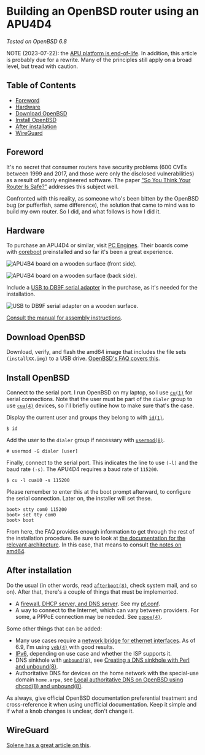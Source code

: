 # Building an OpenBSD router using an APU4D4

_Tested on OpenBSD 6.8_

NOTE (2023-07-22): the [APU platform is
end-of-life](https://pcengines.ch/eol.htm). In addition, this article is
probably due for a rewrite. Many of the principles still apply on a
broad level, but tread with caution.

## Table of Contents

<!-- mtoc-start -->

- [Foreword](#foreword)
- [Hardware](#hardware)
- [Download OpenBSD](#download-openbsd)
- [Install OpenBSD](#install-openbsd)
- [After installation](#after-installation)
- [WireGuard](#wireguard)

<!-- mtoc-end -->

## Foreword

It's no secret that consumer routers have security problems (600 CVEs
between 1999 and 2017, and those were only the disclosed
vulnerabilities) as a result of poorly engineered software. The paper
["So You Think Your Router Is
Safe?"](https://repository.stcloudstate.edu/cgi/viewcontent.cgi?article=1067&context=msia_etds)
addresses this subject well.

Confronted with this reality, as someone who's been bitten by the
OpenBSD bug (or pufferfish, same difference), the solution that came to
mind was to build my own router. So I did, and what follows is how I
did it.

## Hardware

To purchase an APU4D4 or similar, visit [PC
Engines](https://pcengines.ch/). Their boards come with
[coreboot](https://www.coreboot.org/) preinstalled and so far it's been
a great experience.

![APU4B4 board on a wooden surface (front side).](/images/apu4b4_1_thumb.c18528fca0cba9ef4c3848c0f10fc6430be53fd2305f83197d02448a1b9f305e.2.png)

![APU4B4 board on a wooden surface (back side).](/images/apu4b4_2_thumb.4847a17a1552db16c59c2e6f5063d3250c4d2e188f35ea0de4d999b8589029bd.2.png)

Include a [USB to DB9F serial
adapter](https://www.pcengines.ch/usbcom1a.htm) in the purchase, as it's
needed for the installation.

![USB to DB9F serial adapter on a wooden surface.](/images/usbcom1a_thumb.ed1530b66afc03466606d66be7c67b728f4648652f57df7b269195ec731b6088.2.png)

[Consult the manual for assembly
instructions](https://pcengines.ch/pdf/apu4.pdf).

## Download OpenBSD

Download, verify, and flash the amd64 image that includes the file sets
`(installXX.img)` to a USB drive. [OpenBSD's FAQ covers
this](https://www.openbsd.org/faq/faq4.html).

## Install OpenBSD

Connect to the serial port. I run OpenBSD on my laptop, so I use
[`cu(1)`](https://man.openbsd.org/cu) for serial connections. Note that
the user must be part of the `dialer` group to use
[`cua(4)`](https://man.openbsd.org/cua) devices, so I'll briefly outline
how to make sure that's the case.

Display the current user and groups they belong to with
[`id(1)`](https://man.openbsd.org/id).

    $ id

Add the user to the `dialer` group if necessary with
[`usermod(8)`](https://man.openbsd.org/usermod).

    # usermod -G dialer [user]

Finally, connect to the serial port. This indicates the line to use
`(-l)` and the baud rate `(-s)`. The APU4D4 requires a baud rate of
`115200`.

    $ cu -l cuaU0 -s 115200

Please remember to enter this at the boot prompt afterward, to configure
the serial connection. Later on, the installer will set these.

    boot> stty com0 115200
    boot> set tty com0
    boot> boot

From here, the FAQ provides enough information to get through the rest
of the installation procedure. Be sure to look at [the documentation for
the relevant architecture](https://www.openbsd.org/plat.html). In this
case, that means to consult [the notes on
amd64](https://www.openbsd.org/amd64.html).

## After installation

Do the usual (in other words, read
[`afterboot(8)`](https://man.openbsd.org/afterboot), check system mail,
and so on). After that, there's a couple of things that must be
implemented.

- A [firewall, DHCP server, and DNS
  server](https://www.openbsd.org/faq/pf/example1.html). See my
  [pf.conf](/src/sysadm/file/examples/openbsd/pf.conf.html).
- A way to connect to the Internet, which can vary between providers.
  For some, a PPPoE connection may be needed. See
  [`pppoe(4)`](https://man.openbsd.org/pppoe).

Some other things that can be added:

- Many use cases require a [network bridge for ethernet
  interfaces](https://www.openbsd.org/faq/faq6.html#Bridge). As of 6.9,
  I'm using [`veb(4)`](https://man.openbsd.org/veb) with good results.
- [IPv6](https://lipidity.com/openbsd/router/), depending on use
  case and whether the ISP supports it.
- DNS sinkhole with [`unbound(8)`](https://man.openbsd.org/unbound), see
  [Creating a DNS sinkhole with Perl and
  unbound(8)](/dns-sinkhole.html).
- Authoritative DNS for devices on the home network with the special-use
  domain `home.arpa`, see [Local authoritative DNS on OpenBSD using
  dhcpd(8) and unbound(8)](/local-authoritative-dns.html).

As always, give official OpenBSD documentation preferential treatment
and cross-reference it when using unofficial documentation. Keep it
simple and if what a knob changes is unclear, don't change it.

## WireGuard

[Solene has a great article on
this](https://dataswamp.org/~solene/2021-10-09-openbsd-wireguard-exit.html).

